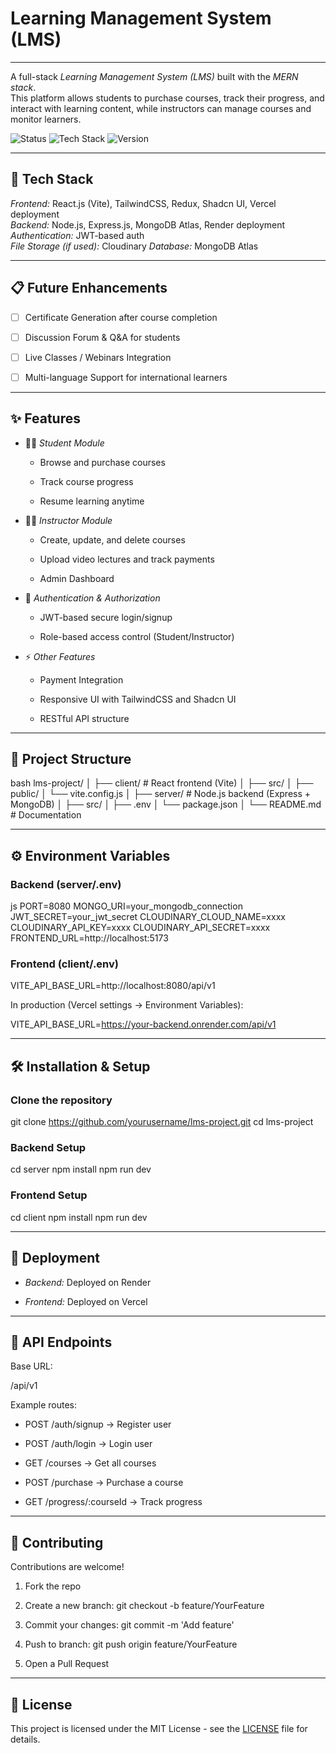 # Learning Management System (LMS)
---


A full-stack *Learning Management System (LMS)* built with the *MERN stack*.  
This platform allows students to purchase courses, track their progress, and interact with learning content, while instructors can manage courses and monitor learners.


![Status](https://img.shields.io/badge/status-Production%20Ready-brightgreen)
![Tech Stack](https://img.shields.io/badge/stack-MERN-blue)
![Version](https://img.shields.io/badge/v-1.0.0-blue)

---

## 🚀 Tech Stack

*Frontend:* React.js (Vite), TailwindCSS, Redux, Shadcn UI, Vercel deployment  
*Backend:* Node.js, Express.js, MongoDB Atlas, Render deployment  
*Authentication:* JWT-based auth  
*File Storage (if used):* Cloudinary
*Database:* MongoDB Atlas

---

## 📋 Future Enhancements


- [ ] Certificate Generation after course completion

- [ ] Discussion Forum & Q&A for students

- [ ] Live Classes / Webinars Integration

- [ ] Multi-language Support for international learners


---
## ✨ Features

- 👨‍🎓 *Student Module*
    
    - Browse and purchase courses
        
    - Track course progress
        
    - Resume learning anytime
        
- 👩‍🏫 *Instructor Module*
    
    - Create, update, and delete courses
        
    - Upload video lectures and track payments
    - Admin Dashboard
        
- 🔐 *Authentication & Authorization*
    
    - JWT-based secure login/signup
        
    - Role-based access control (Student/Instructor)
        
- ⚡ *Other Features*
    
    - Payment Integration
        
    - Responsive UI with TailwindCSS and Shadcn UI
        
    - RESTful API structure
        

---

## 📂 Project Structure

bash
lms-project/
│
├── client/             # React frontend (Vite)
│   ├── src/
│   ├── public/
│   └── vite.config.js
│
├── server/             # Node.js backend (Express + MongoDB)
│   ├── src/
│   ├── .env
│   └── package.json
│
└── README.md           # Documentation

---

## ⚙ Environment Variables

### Backend (server/.env)

js
PORT=8080 
MONGO_URI=your_mongodb_connection 
JWT_SECRET=your_jwt_secret 
CLOUDINARY_CLOUD_NAME=xxxx 
CLOUDINARY_API_KEY=xxxx 
CLOUDINARY_API_SECRET=xxxx 
FRONTEND_URL=http://localhost:5173  


### Frontend (client/.env)

VITE_API_BASE_URL=http://localhost:8080/api/v1

In production (Vercel settings → Environment Variables):

VITE_API_BASE_URL=https://your-backend.onrender.com/api/v1

---

## 🛠 Installation & Setup

### Clone the repository

git clone https://github.com/yourusername/lms-project.git cd lms-project

### Backend Setup

cd server npm install npm run dev

### Frontend Setup

cd client npm install npm run dev

---

## 🚀 Deployment

- *Backend:* Deployed on Render
    
- *Frontend:* Deployed on Vercel
    

---

## 📡 API Endpoints

Base URL:

/api/v1

Example routes:

- POST /auth/signup → Register user
    
- POST /auth/login → Login user
    
- GET /courses → Get all courses
    
- POST /purchase → Purchase a course
    
- GET /progress/:courseId → Track progress
    

---

## 🤝 Contributing

Contributions are welcome!

1. Fork the repo
    
2. Create a new branch: git checkout -b feature/YourFeature
    
3. Commit your changes: git commit -m 'Add feature'
    
4. Push to branch: git push origin feature/YourFeature
    
5. Open a Pull Request
    

---

  

## 📄 License

This project is licensed under the MIT License - see the [LICENSE](LICENSE) file for details.
